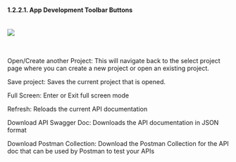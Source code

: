 #### 1.2.2.1. App Development Toolbar Buttons
<br/>
<img style="max-width:700px;max-height:350px" class="hovarable" src="https://less-code-archive.sgp1.cdn.digitaloceanspaces.com/docimages/new/0016.png"/>
<br/><br/><br/>

Open/Create another Project: This will navigate back to the select project page where you can create a new project or open an existing project.

Save project: Saves the current project that is opened.

Full Screen: Enter or Exit full screen mode

Refresh: Reloads the current API documentation

Download API Swagger Doc: Downloads the API documentation in JSON format

Download Postman Collection: Download the Postman Collection for the API doc that can be used by Postman to test your APIs

